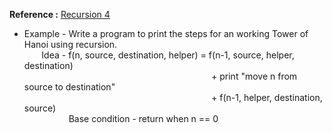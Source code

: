 **Reference :** [Recursion 4](https://youtu.be/t0l0_4GOiYc)
- Example - Write a program to print the steps for an working Tower of Hanoi using recursion. <br>
&nbsp;&nbsp;&nbsp;&nbsp;&nbsp;&nbsp;&nbsp;Idea - f(n, source, destination, helper) = f(n-1, source, helper, destination)<br>
&nbsp;&nbsp;&nbsp;&nbsp;&nbsp;&nbsp;&nbsp;&nbsp;&nbsp;&nbsp;&nbsp;&nbsp;&nbsp;&nbsp;&nbsp;&nbsp;&nbsp;&nbsp;&nbsp;&nbsp;&nbsp;&nbsp;&nbsp;&nbsp;&nbsp;&nbsp;&nbsp;&nbsp;&nbsp;&nbsp;&nbsp;&nbsp;&nbsp;&nbsp;&nbsp;&nbsp;&nbsp;&nbsp;&nbsp;&nbsp;&nbsp;&nbsp;&nbsp;&nbsp;&nbsp;&nbsp;&nbsp;&nbsp;&nbsp;&nbsp;&nbsp;&nbsp;&nbsp;&nbsp;&nbsp;&nbsp;&nbsp;&nbsp;&nbsp;&nbsp;&nbsp;&nbsp;&nbsp;&nbsp;&nbsp;&nbsp;&nbsp;&nbsp;&nbsp;&nbsp;&nbsp;&nbsp;&nbsp;&nbsp;&nbsp;&nbsp;+ print "move n from source to destination" <br>
&nbsp;&nbsp;&nbsp;&nbsp;&nbsp;&nbsp;&nbsp;&nbsp;&nbsp;&nbsp;&nbsp;&nbsp;&nbsp;&nbsp;&nbsp;&nbsp;&nbsp;&nbsp;&nbsp;&nbsp;&nbsp;&nbsp;&nbsp;&nbsp;&nbsp;&nbsp;&nbsp;&nbsp;&nbsp;&nbsp;&nbsp;&nbsp;&nbsp;&nbsp;&nbsp;&nbsp;&nbsp;&nbsp;&nbsp;&nbsp;&nbsp;&nbsp;&nbsp;&nbsp;&nbsp;&nbsp;&nbsp;&nbsp;&nbsp;&nbsp;&nbsp;&nbsp;&nbsp;&nbsp;&nbsp;&nbsp;&nbsp;&nbsp;&nbsp;&nbsp;&nbsp;&nbsp;&nbsp;&nbsp;&nbsp;&nbsp;&nbsp;&nbsp;&nbsp;&nbsp;&nbsp;&nbsp;&nbsp;&nbsp;&nbsp;&nbsp;+ f(n-1, helper, destination, source) <br>
&nbsp;&nbsp;&nbsp;&nbsp;&nbsp;&nbsp;&nbsp;&nbsp;&nbsp;&nbsp;&nbsp;&nbsp;&nbsp;&nbsp;&nbsp;&nbsp;&nbsp;&nbsp;Base condition - return when n == 0 <br>
